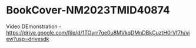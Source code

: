 # BookCover-NM2023TMID40874
Video DEmonstration - https://drive.google.com/file/d/1TOyrr7ge0u8MVkqDMnDBkCuztH0rVf7h/view?usp=drivesdk
